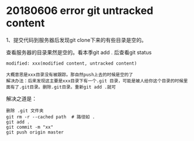 # 20180606 error git untracked content

1、提交代码到服务器后发现git clone下来的有些目录是空的。

查看服务器的目录果然是空的。看本季git add .    后查看git  status 

```
modified: xxx(modified content, untracked content)
```

```
大概意思是xxx目录没有被跟踪。那自然push上去的时候是空的了
解决办法：后来发现这主要是xxx目录下有一个.git 目录，可能是被人给你这个目录的时候里面有了.git目录。删除.git目录。重新git add .就可
```



解决之道是：

```shell
删除 .git 文件夹
git rm -r --cached path  # 路径如 .
git add .
git commit -m "xx"
git push origin master 
```

 